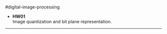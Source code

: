 #digital-image-processing

- **HW01**  
  Image quantization and bit plane representation.  


-------------------------

